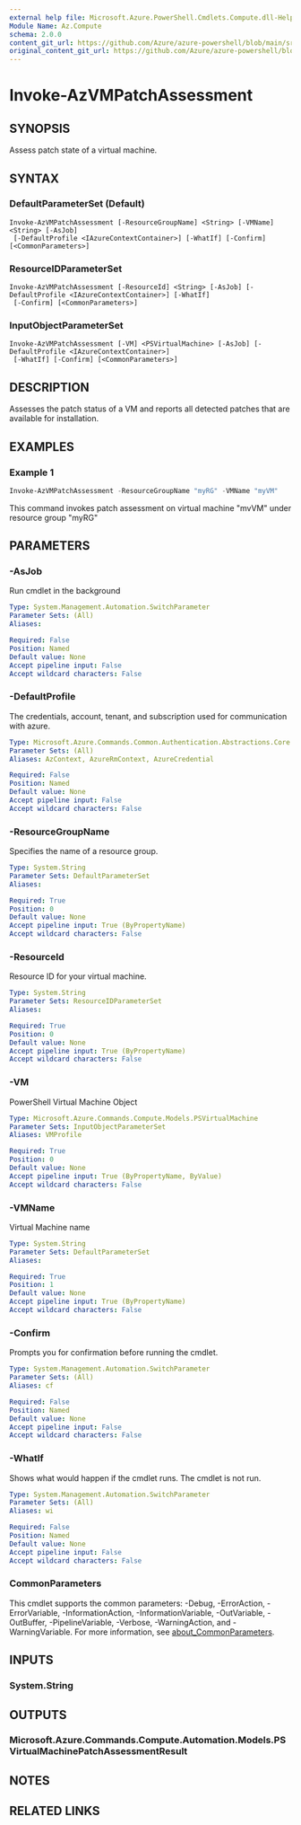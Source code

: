 ```yaml
---
external help file: Microsoft.Azure.PowerShell.Cmdlets.Compute.dll-Help.xml
Module Name: Az.Compute
schema: 2.0.0
content_git_url: https://github.com/Azure/azure-powershell/blob/main/src/Compute/Compute/help/Invoke-AzVMPatchAssessment.md
original_content_git_url: https://github.com/Azure/azure-powershell/blob/main/src/Compute/Compute/help/Invoke-AzVMPatchAssessment.md
---
```


# Invoke-AzVMPatchAssessment

## SYNOPSIS
Assess patch state of a virtual machine.

## SYNTAX

### DefaultParameterSet (Default)
```
Invoke-AzVMPatchAssessment [-ResourceGroupName] <String> [-VMName] <String> [-AsJob]
 [-DefaultProfile <IAzureContextContainer>] [-WhatIf] [-Confirm] [<CommonParameters>]
```

### ResourceIDParameterSet
```
Invoke-AzVMPatchAssessment [-ResourceId] <String> [-AsJob] [-DefaultProfile <IAzureContextContainer>] [-WhatIf]
 [-Confirm] [<CommonParameters>]
```

### InputObjectParameterSet
```
Invoke-AzVMPatchAssessment [-VM] <PSVirtualMachine> [-AsJob] [-DefaultProfile <IAzureContextContainer>]
 [-WhatIf] [-Confirm] [<CommonParameters>]
```

## DESCRIPTION
Assesses the patch status of a VM and reports all detected patches that are available for installation.

## EXAMPLES

### Example 1
```powershell
Invoke-AzVMPatchAssessment -ResourceGroupName "myRG" -VMName "myVM"
```

This command invokes patch assessment on virtual machine "mvVM" under resource group "myRG"

## PARAMETERS

### -AsJob
Run cmdlet in the background

```yaml
Type: System.Management.Automation.SwitchParameter
Parameter Sets: (All)
Aliases:

Required: False
Position: Named
Default value: None
Accept pipeline input: False
Accept wildcard characters: False
```

### -DefaultProfile
The credentials, account, tenant, and subscription used for communication with azure.

```yaml
Type: Microsoft.Azure.Commands.Common.Authentication.Abstractions.Core.IAzureContextContainer
Parameter Sets: (All)
Aliases: AzContext, AzureRmContext, AzureCredential

Required: False
Position: Named
Default value: None
Accept pipeline input: False
Accept wildcard characters: False
```

### -ResourceGroupName
Specifies the name of a resource group.

```yaml
Type: System.String
Parameter Sets: DefaultParameterSet
Aliases:

Required: True
Position: 0
Default value: None
Accept pipeline input: True (ByPropertyName)
Accept wildcard characters: False
```

### -ResourceId
Resource ID for your virtual machine.

```yaml
Type: System.String
Parameter Sets: ResourceIDParameterSet
Aliases:

Required: True
Position: 0
Default value: None
Accept pipeline input: True (ByPropertyName)
Accept wildcard characters: False
```

### -VM
PowerShell Virtual Machine Object

```yaml
Type: Microsoft.Azure.Commands.Compute.Models.PSVirtualMachine
Parameter Sets: InputObjectParameterSet
Aliases: VMProfile

Required: True
Position: 0
Default value: None
Accept pipeline input: True (ByPropertyName, ByValue)
Accept wildcard characters: False
```

### -VMName
Virtual Machine name

```yaml
Type: System.String
Parameter Sets: DefaultParameterSet
Aliases:

Required: True
Position: 1
Default value: None
Accept pipeline input: True (ByPropertyName)
Accept wildcard characters: False
```

### -Confirm
Prompts you for confirmation before running the cmdlet.

```yaml
Type: System.Management.Automation.SwitchParameter
Parameter Sets: (All)
Aliases: cf

Required: False
Position: Named
Default value: None
Accept pipeline input: False
Accept wildcard characters: False
```

### -WhatIf
Shows what would happen if the cmdlet runs. The cmdlet is not run.

```yaml
Type: System.Management.Automation.SwitchParameter
Parameter Sets: (All)
Aliases: wi

Required: False
Position: Named
Default value: None
Accept pipeline input: False
Accept wildcard characters: False
```

### CommonParameters
This cmdlet supports the common parameters: -Debug, -ErrorAction, -ErrorVariable, -InformationAction, -InformationVariable, -OutVariable, -OutBuffer, -PipelineVariable, -Verbose, -WarningAction, and -WarningVariable. For more information, see [about_CommonParameters](http://go.microsoft.com/fwlink/?LinkID=113216).

## INPUTS

### System.String

## OUTPUTS

### Microsoft.Azure.Commands.Compute.Automation.Models.PSVirtualMachinePatchAssessmentResult

## NOTES

## RELATED LINKS
